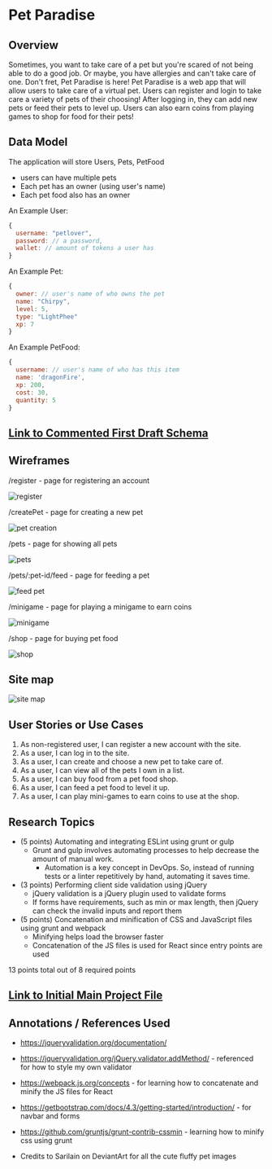 # Pet Paradise 

## Overview

Sometimes, you want to take care of a pet but you're scared of not being able to do a good job. Or maybe, you have allergies and can't take care of one. Don't fret, Pet Paradise is here! Pet Paradise is a web app that will allow users to take care of a virtual pet. Users can register and login to take care a variety of pets of their choosing! After logging in, they can add new pets or feed their pets to level up. Users can also earn coins from playing games to shop for food for their pets!


## Data Model

The application will store Users, Pets, PetFood

* users can have multiple pets
* Each pet has an owner (using user's name)
* Each pet food also has an owner 


An Example User:

```javascript
{
  username: "petlover",
  password: // a password,
  wallet: // amount of tokens a user has
}
```

An Example Pet:

```javascript
{
  owner: // user's name of who owns the pet
  name: "Chirpy",
  level: 5,
  type: "LightPhee"
  xp: 7
}
```

An Example PetFood:

```javascript
{
  username: // user's name of who has this item
  name: 'dragonFire',
  xp: 200, 
  cost: 30,
  quantity: 5
}
```

## [Link to Commented First Draft Schema](db.js) 


## Wireframes

/register - page for registering an account

![register](documentation/register.jpg)

/createPet - page for creating a new pet

![pet creation](documentation/createPet.jpg)

/pets - page for showing all pets

![pets](documentation/pets.jpg)

/pets/:pet-id/feed - page for feeding a pet

![feed pet](documentation/feedPet.jpg)

/minigame - page for playing a minigame to earn coins

![minigame](documentation/minigame.jpg)

/shop - page for buying pet food

![shop](documentation/shop.jpg)

## Site map

![site map](documentation/siteMap.jpg)

## User Stories or Use Cases

1. As non-registered user, I can register a new account with the site.
2. As a user, I can log in to the site.
3. As a user, I can create and choose a new pet to take care of.
4. As a user, I can view all of the pets I own in a list.
5. As a user, I can buy food from a pet food shop.
6. As a user, I can feed a pet food to level it up.
7. As a user, I can play mini-games to earn coins to use at the shop.

## Research Topics

* (5 points) Automating and integrating ESLint using grunt or gulp
    * Grunt and gulp involves automating processes to help decrease the amount of manual work.
      * Automation is a key concept in DevOps. So, instead of running tests or a linter repetitively by hand, automating it saves time.
* (3 points) Performing client side validation using jQuery
    * jQuery validation is a jQuery plugin used to validate forms
    * If forms have requirements, such as min or max length, then jQuery can check the invalid inputs and report them
* (5 points) Concatenation and minification of CSS and JavaScript files using grunt and webpack
    * Minifying helps load the browser faster
    * Concatenation of the JS files is used for React since entry points are used

13 points total out of 8 required points


## [Link to Initial Main Project File](app.js) 

## Annotations / References Used
* https://jqueryvalidation.org/documentation/
* https://jqueryvalidation.org/jQuery.validator.addMethod/ - referenced for how to style my own validator
* https://webpack.js.org/concepts - for learning how to concatenate and minify the JS files for React
* https://getbootstrap.com/docs/4.3/getting-started/introduction/ - for navbar and forms
* https://github.com/gruntjs/grunt-contrib-cssmin - learning how to minify css using grunt

* Credits to Sarilain on DeviantArt for all the cute fluffy pet images
